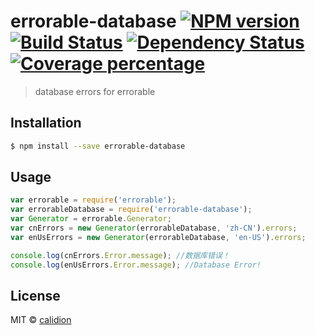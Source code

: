 # errorable-database [![NPM version][npm-image]][npm-url] [![Build Status][travis-image]][travis-url] [![Dependency Status][daviddm-image]][daviddm-url] [![Coverage percentage][coveralls-image]][coveralls-url]
> database errors for errorable

## Installation

```sh
$ npm install --save errorable-database
```

## Usage

```js
var errorable = require('errorable');
var errorableDatabase = require('errorable-database');
var Generator = errorable.Generator;
var cnErrors = new Generator(errorableDatabase, 'zh-CN').errors;
var enUsErrors = new Generator(errorableDatabase, 'en-US').errors;

console.log(cnErrors.Error.message); //数据库错误！
console.log(enUsErrors.Error.message); //Database Error!

```
## License

MIT © [calidion](calidion.github.io)


[npm-image]: https://badge.fury.io/js/errorable-database.svg
[npm-url]: https://npmjs.org/package/errorable-database
[travis-image]: https://travis-ci.org/Errorable/database.svg?branch=master
[travis-url]: https://travis-ci.org/Errorable/database
[daviddm-image]: https://david-dm.org/Errorable/database.svg?theme=shields.io
[daviddm-url]: https://david-dm.org/Errorable/database
[coveralls-image]: https://coveralls.io/repos/Errorable/database/badge.svg
[coveralls-url]: https://coveralls.io/r/Errorable/database
